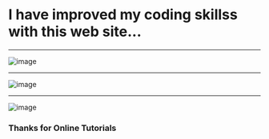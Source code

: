 # I have improved my coding skillss with this web site...

---

![image](https://user-images.githubusercontent.com/106491131/178714025-ea1c107c-8c08-4fe4-b659-d7a3a73c750c.png)


---
![image](https://user-images.githubusercontent.com/106491131/178714139-e639652f-68b5-4b6e-889e-878f9df93a84.png)

---

![image](https://user-images.githubusercontent.com/106491131/178714205-8b936e2d-cf56-4649-8ced-77505d1174ba.png)

### Thanks for Online Tutorials
